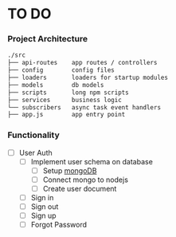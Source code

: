# TO DO

### Project Architecture

```bash
./src
├── api-routes    app routes / controllers
├── config        config files
├── loaders       loaders for startup modules 
├── models        db models
├── scripts       long npm scripts
├── services      business logic
└── subscribers   async task event handlers
├── app.js        app entry point
```

### Functionality
- [ ] User Auth
  - [ ] Implement user schema on database
    - [ ] Setup [mongoDB](https://www.mongodb.com/)
    - [ ] Connect mongo to nodejs
    - [ ] Create user document
  - [ ] Sign in
  - [ ] Sign out
  - [ ] Sign up
  - [ ] Forgot Password
